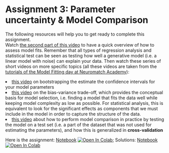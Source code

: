# Assignment 3: Parameter uncertainty & Model Comparison

The following resources will help you to get ready to complete this assignment. <br>
Watch <a href="https://youtu.be/9JfXKmVB6qc?t=910" target="_blank">the second part of this video</a> to have a quick overview of how to assess model fits. Remember that all types of regression analysis and statistical test can be seen as testing how well a generative model (i.e. a linear model with noise) can explain your data. Then watch these series of short videos on more specific topics (all these videos are taken from the <a href="https://compneuro.neuromatch.io/tutorials/W1D2_ModelFitting/chapter_title.html" target="_blank">tutorials of the Model Fitting day at Neuromatch Academy</a>):
        <li><a href="https://youtu.be/hs6bVGQNSIs" target="_blank">this video</a> on bootstrapping the estimate the confidence intervals for your model parameters</li>
        <li> <a href="https://youtu.be/NcUH_seBcVw" target="_blank">this video</a> on the bias-variance trade-off, which provides the conceptual basis for model selection, i.e. finding a model that fits the data well while keeping model complexity as low as possible. For statistical analysis, this is equivalent to look for the significant effects as components that we must include in the model in order to capture the structure of the data.</li>
        <li> <a href="https://youtu.be/OtKw0rSRxo4" target="_blank">this video</a> about how to perform model comparison in practice by testing the model on a test set (i.e. a part of the dataset that was not used for estimating the parameters), and how this is generalized in <b>cross-validation</b></li>

Here is the assignment: [Notebook](Assignment3.ipynb) [![Open In Colab](https://colab.research.google.com/assets/colab-badge.svg)](https://colab.research.google.com/github/wimmerlab/MBC-DataAnalysis/blob/main/A3_ModelComparison/Assignment3.ipynb); Solutions: [Notebook](Assignment3_solutions.ipynb) [![Open In Colab](https://colab.research.google.com/assets/colab-badge.svg)](https://colab.research.google.com/github/wimmerlab/MBC-DataAnalysis/blob/main/A3_ModelComparison/Assignment3_solutions.ipynb)
